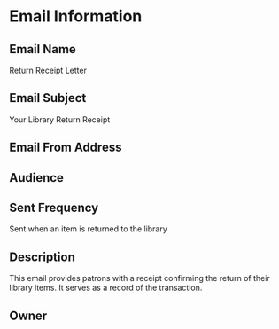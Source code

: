 # Email Information

## Email Name
Return Receipt Letter

## Email Subject
Your Library Return Receipt

## Email From Address

## Audience

## Sent Frequency
Sent when an item is returned to the library

## Description
This email provides patrons with a receipt confirming the return of their library items. It serves as a record of the transaction.

## Owner
